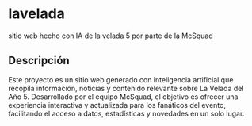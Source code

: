 # lavelada
sitio web hecho con IA de la velada 5 por parte de la McSquad
## Descripción

Este proyecto es un sitio web generado con inteligencia artificial que recopila información, noticias y contenido relevante sobre La Velada del Año 5. Desarrollado por el equipo McSquad, el objetivo es ofrecer una experiencia interactiva y actualizada para los fanáticos del evento, facilitando el acceso a datos, estadísticas y novedades en un solo lugar.